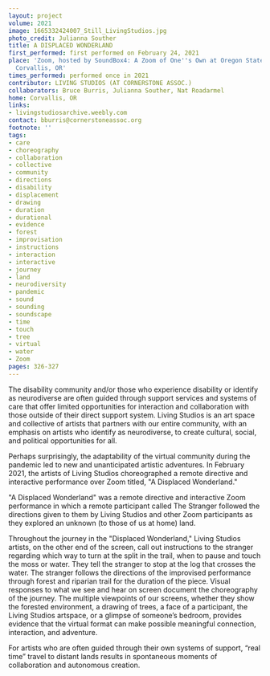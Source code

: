 ```yaml
---
layout: project
volume: 2021
image: 1665332424007_Still_LivingStudios.jpg
photo_credit: Julianna Souther
title: A DISPLACED WONDERLAND
first_performed: first performed on February 24, 2021
place: 'Zoom, hosted by SoundBox4: A Zoom of One''s Own at Oregon State University,
  Corvallis, OR'
times_performed: performed once in 2021
contributor: LIVING STUDIOS (AT CORNERSTONE ASSOC.)
collaborators: Bruce Burris, Julianna Souther, Nat Roadarmel
home: Corvallis, OR
links:
- livingstudiosarchive.weebly.com
contact: bburris@cornerstoneassoc.org
footnote: ''
tags:
- care
- choreography
- collaboration
- collective
- community
- directions
- disability
- displacement
- drawing
- duration
- durational
- evidence
- forest
- improvisation
- instructions
- interaction
- interactive
- journey
- land
- neurodiversity
- pandemic
- sound
- sounding
- soundscape
- time
- touch
- tree
- virtual
- water
- Zoom
pages: 326-327
---
```


The disability community and/or those who experience disability or identify as neurodiverse are often guided through support services and systems of care that offer limited opportunities for interaction and collaboration with those outside of their direct support system. Living Studios is an art space and collective of artists that partners with our entire community, with an emphasis on artists who identify as neurodiverse, to create cultural, social, and political opportunities for all. 

Perhaps surprisingly, the adaptability of the virtual community during the pandemic led to new and unanticipated artistic adventures. In February 2021, the artists of Living Studios choreographed a remote directive and interactive performance over Zoom titled, "A Displaced Wonderland."

"A Displaced Wonderland" was a remote directive and interactive Zoom performance in which a remote participant called The Stranger followed the directions given to them by Living Studios and other Zoom participants as they explored an unknown (to those of us at home) land.

Throughout the journey in the "Displaced Wonderland," Living Studios artists, on the other end of the screen, call out instructions to the stranger regarding which way to turn at the split in the trail, when to pause and touch the moss or water. They tell the stranger to stop at the log that crosses the water. The stranger follows the directions of the improvised performance through forest and riparian trail for the duration of the piece. Visual responses to what we see and hear on screen document the choreography of the journey. The multiple viewpoints of our screens, whether they show the forested environment, a drawing of trees, a face of a participant, the Living Studios artspace, or a glimpse of someone’s bedroom, provides evidence that the virtual format can make possible meaningful connection, interaction, and adventure.

For artists who are often guided through their own systems of support, “real time” travel to distant lands results in spontaneous moments of collaboration and autonomous creation.